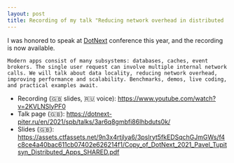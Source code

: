 ```yaml
---
layout: post
title: Recording of my talk "Reducing network overhead in distributed .NET applications: An efficient approach to data handling" at DotNext Piter 2021 is available
---
```


I was honored to speak at [DotNext](https://dotnext-piter.ru/) conference this year, and the recording is now available. 

```
Modern apps consist of many subsystems: databases, caches, event brokers. The single user request can involve multiple internal network calls. We will talk about data locality, reducing network overhead, improving performance and scalability. Benchmarks, demos, live coding, and practical examples await.
```

* Recording (🇬🇧 slides, 🇷🇺 voice): https://www.youtube.com/watch?v=2KVLNSIyPF0
* Talk page (🇬🇧): https://dotnext-piter.ru/en/2021/spb/talks/3ar6q8gmbfi86lhbduts0k/
* Slides (🇬🇧): https://assets.ctfassets.net/9n3x4rtjlya6/3pslryt5fkEDSqchGJmGWs/f4c8ce4a40bac611cb07402e626214f1/Copy_of_DotNext_2021_Pavel_Tupitsyn_Distributed_Apps_SHARED.pdf

